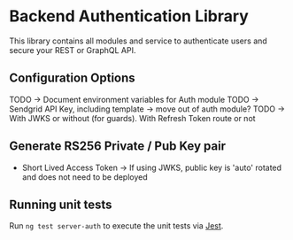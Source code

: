 # Backend Authentication Library

This library contains all modules and service to authenticate users and secure your REST or GraphQL API.

## Configuration Options

TODO -> Document environment variables for Auth module
TODO -> Sendgrid API Key, including template -> move out of auth module?
TODO -> With JWKS or without (for guards). With Refresh Token route or not

## Generate RS256 Private / Pub Key pair

- Short Lived Access Token -> If using JWKS, public key is 'auto' rotated and does not need to be deployed

## Running unit tests

Run `ng test server-auth` to execute the unit tests via [Jest](https://jestjs.io).
